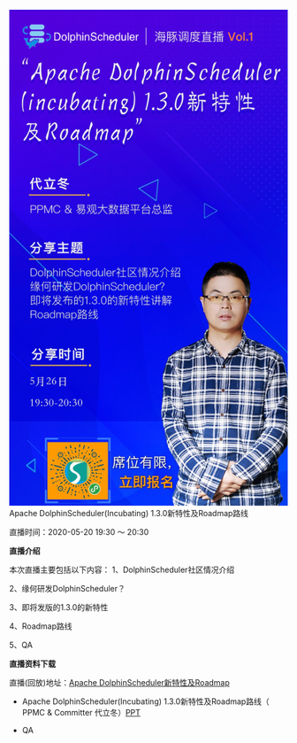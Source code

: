 ![avatar](/img/2020-05-26/live_online_20200526.jpeg)
Apache DolphinScheduler(Incubating) 1.3.0新特性及Roadmap路线


直播时间：2020-05-20 19:30 ～ 20:30


**直播介绍**

本次直播主要包括以下内容：
1、DolphinScheduler社区情况介绍

2、缘何研发DolphinScheduler？

3、即将发版的1.3.0的新特性

4、Roadmap路线

5、QA

**直播资料下载**

直播(回放)地址：[Apache DolphinScheduler新特性及Roadmap](https://www.slidestalk.com/w/182)
* Apache DolphinScheduler(Incubating) 1.3.0新特性及Roadmap路线（ PPMC & Committer 代立冬）[PPT](/download/2020-05-26/DolphinScheduler_Feature_Roadmap.pdf)

* QA



